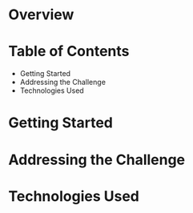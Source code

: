 # Overview


# Table of Contents 
- Getting Started
- Addressing the Challenge
- Technologies Used

# Getting Started


# Addressing the Challenge


# Technologies Used


